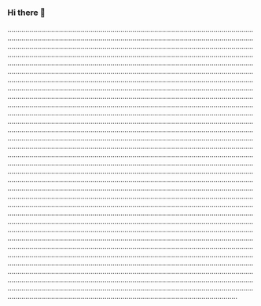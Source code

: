 ### Hi there 👋

....................................................................................................................................................................................................................................................................................................................................................................................................................................................................................................................................................................................................................................................................................................................................................................................................................................................................................................................................................................................................................................................................................................................................................................................................................................................................................................................................................................................................................................................................................................................................................................................................................................................................................................................................................................................................................................................................................................................................................................................................................................................................................................................................................................................................................................................................................................................................................................................................................................................................................................................................................................................................................................................................................................................................................................................................................................................................................................................................................................................................................................................................................................................................................................................................................................................................................................................................................................................................................................................................................................................................................................................................................................................................................................................................................................................................................................................................................................................................................................................................................................................................................................................................................................................................................................................
